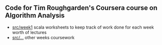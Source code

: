 ## Code for Tim Roughgarden's Coursera course on Algorithm Analysis

* [src/week1](./src/week1) scala worksheets to keep track of work done for each week worth of lectures
* [src/...](./src) other weeks coursework
